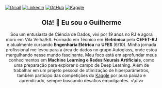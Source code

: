 [![Gmail](https://img.shields.io/badge/-Gmail-c14438?style=flat&logo=Gmail&logoColor=white)](mailto:guiefgen@gmail.com)
[![Linkedin](https://img.shields.io/badge/-LinkedIn-blue?style=flat&logo=Linkedin&logoColor=white)](https://www.linkedin.com/in/guilherme-efgen-13b8761ab/)
[![GitHub](https://img.shields.io/github/followers/guilhermeRaibolt?label=follow&style=social)](https://github.com/guilhermeRaibolt)
[![Kaggle](https://img.shields.io/badge/-Kaggle-20BEFF?style=flat&logo=Kaggle&logoColor=white)](https://www.kaggle.com/guilhermeefgen)


<div align='center'>
  <h2>Olá! 👋 Eu sou o Guilherme</h2>
<p>Sou um entusiasta de Ciência de Dados, vivi por 19 anos no RJ e agora moro em Vila Velha/ES. Formado em Técnico em <strong>Eletrônica</strong> pelo <strong>CEFET-RJ</strong> e atualmente cursando <strong>Engenharia Elétrica</strong> na <strong>UFES</strong> (6/10). Minha jornada profissional me levou para a área de dados no grupo Autoglass, onde estou mergulhando nesse mundo fascinante. Meu foco está em aprofundar meus conhecimentos em <strong>Machine Learning e Redes Neurais Artificiais</strong>, como uma preparação para explorar o campo de Deep Learning. Além de trabalhar em um projeto pessoal de otimização de hiperparâmetros, também participo das competições do <a href="https://www.kaggle.com/guilhermeefgen">Kaggle</a> por pura paixão e aprendizado, sempre buscando desafios empolgantes.
<\div>
